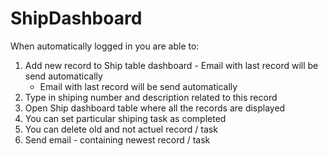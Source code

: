 # ShipDashboard

When automatically logged in you are able to:
1) Add new record to Ship table dashboard - Email with last record will be send automatically
    - Email with last record will be send automatically
2) Type in shiping number and description related to this record
3) Open Ship dashboard table where all the records are displayed
4) You can set particular shiping task as completed
5) You can delete old and not actuel record / task
6) Send email - containing newest record / task
